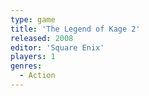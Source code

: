 ```yaml
---
type: game
title: 'The Legend of Kage 2'
released: 2008
editor: 'Square Enix'
players: 1
genres:
  - Action
---
```

